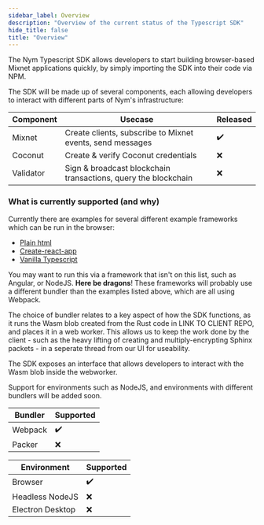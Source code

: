 ```yaml
---
sidebar_label: Overview
description: "Overview of the current status of the Typescript SDK"
hide_title: false 
title: "Overview"  
---
```

 
The Nym Typescript SDK allows developers to start building browser-based Mixnet applications quickly, by simply importing the SDK into their code via NPM. 

The SDK will be made up of several components, each allowing developers to interact with different parts of Nym's infrastructure: 

| Component | Usecase                                                        | Released |
| --------- | -------------------------------------------------------------- | -------- |
| Mixnet    | Create clients, subscribe to Mixnet events, send messages      | ✔️       |
| Coconut   | Create & verify Coconut credentials                            | ❌       |
| Validator | Sign & broadcast blockchain transactions, query the blockchain | ❌       |

### What is currently supported (and why) 
Currently there are examples for several different example frameworks which can be run in the browser: 
* [Plain html](https://github.com/nymtech/nym/tree/release/v1.1.1/sdk/typescript/examples/plain-html)
* [Create-react-app](https://github.com/nymtech/nym/tree/release/v1.1.1/sdk/typescript/examples/react-webpack-with-theme-example) 
* [Vanilla Typescript](https://github.com/fmtabbara/nym-sdk-vanilla-template) 

You may want to run this via a framework that isn't on this list, such as Angular, or NodeJS. **Here be dragons**! These frameworks will probably use a different bundler than the examples listed above, which are all using Webpack. 

The choice of bundler relates to a key aspect of how the SDK functions, as it runs the Wasm blob created from the Rust code in LINK TO CLIENT REPO, and places it in a web worker. This allows us to keep the work done by the client - such as the heavy lifting of creating and multiply-encrypting Sphinx packets - in a seperate thread from our UI for useability. 

The SDK exposes an interface that allows developers to interact with the Wasm blob inside the webworker. 

Support for environments such as NodeJS, and environments with different bundlers will be added soon. 

| Bundler | Supported |
| ------- | --------- |
| Webpack | ✔️        |
| Packer  | ❌        |


| Environment      | Supported | 
| ---------------- | --------- | 
| Browser          |  ✔️       |
| Headless NodeJS  |  ❌       |
| Electron Desktop |  ❌       |


